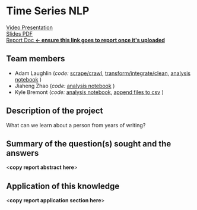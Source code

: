 # Time Series NLP
[Video Presentation](https://github.com/a-laughlin/data-mining-group/blob/master/Group2_TimeSeriesNLP_Part6.mov)  
[Slides PDF](https://github.com/a-laughlin/data-mining-group/blob/master/Group2_TimeSeriesNLP_Part6.pdf)  
[Report Doc **\<- ensure this link goes to report once it's uploaded**](https://github.com/a-laughlin/data-mining-group/blob/master/Group2_TimeSeriesNLP_Part4.pdf)  
## Team members
- Adam Laughlin (_code:_ [scrape/crawl]( https://github.com/a-laughlin/data-mining-group/blob/master/adam_scraper.js), [transform/integrate/clean](https://github.com/a-laughlin/data-mining-group/blob/master/adam_transform.py), [analysis notebook](https://github.com/a-laughlin/data-mining-group/blob/master/adam_analysis.ipynb) )
- Jiaheng Zhao (_code:_ [analysis notebook](https://github.com/a-laughlin/data-mining-group/blob/master/data/Jiaheng.ipynb) )
- Kyle Bremont (_code:_ [analysis notebook](https://github.com/a-laughlin/data-mining-group/blob/master/data/Kyle_Analysis.ipynb), [append files to csv](https://github.com/a-laughlin/data-mining-group/blob/master/data/ExtractContent.ipynb) )
## Description of the project
What can we learn about a person from years of writing?
## Summary of the question(s) sought and the answers
  \<**copy report abstract here**\>
## Application of this knowledge
  \<**copy report application section here**\>
